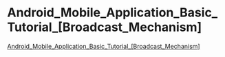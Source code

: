 # Android_Mobile_Application_Basic_Tutorial_[Broadcast_Mechanism]
[Android_Mobile_Application_Basic_Tutorial_[Broadcast_Mechanism]](https://aiwithcloud.com/2022/09/14/android_mobile_application_basic_tutorial_broadcast_mechanism/)